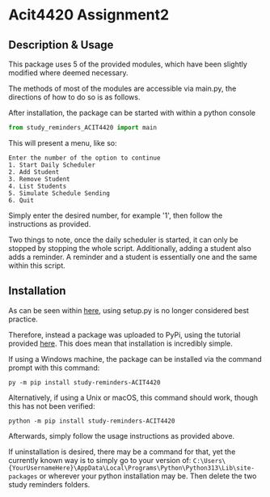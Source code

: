 # Acit4420 Assignment2

## Description & Usage

This package uses 5 of the provided modules, which have been slightly modified where deemed necessary.

The methods of most of the modules are accessible via main.py, the directions of how to do so is as follows.

After installation, the package can be started with within a python console
```python
from study_reminders_ACIT4420 import main
```
This will present a menu, like so:
```
Enter the number of the option to continue
1. Start Daily Scheduler
2. Add Student
3. Remove Student
4. List Students
5. Simulate Schedule Sending
6. Quit
```

Simply enter the desired number, for example '1', then follow the instructions as provided.

Two things to note, once the daily scheduler is started, it can only be stopped by stopping the whole script.
Additionally, adding a student also adds a reminder. A reminder and a student is essentially one and the same within this script.

## Installation

As can be seen within [here](https://packaging.python.org/en/latest/discussions/setup-py-deprecated/), using setup.py is no longer considered best practice. 

Therefore, instead a package was uploaded to PyPi, using the tutorial provided [here](https://packaging.python.org/en/latest/tutorials/packaging-projects/
).
This does mean that installation is incredibly simple.

If using a Windows machine, the package can be installed via the command prompt with this command:
```
py -m pip install study-reminders-ACIT4420
```
Alternatively, if using a Unix or macOS, this command should work, though this has not been verified:
```
python -m pip install study-reminders-ACIT4420
```

Afterwards, simply follow the usage instructions as provided above.

If uninstallation is desired, there may be a command for that, yet the currently known way is to simply go to your version of:
```C:\Users\{YourUsernameHere}\AppData\Local\Programs\Python\Python313\Lib\site-packages``` or wherever your python installation may be.
Then delete the two study reminders folders.